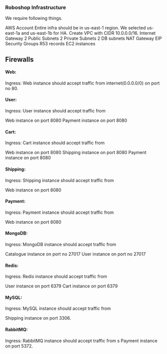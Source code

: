 ### Roboshop Infrastructure
We require following things.

AWS Account
Entire infra should be in us-east-1 region.
We selected us-east-1a and us-east-1b for HA.
Create VPC with CIDR 10.0.0.0/16.
Internet Gateway
2 Public Subnets
2 Private Subnets
2 DB subnets
NAT Gateway
EIP
Security Groups
R53 records
EC2 instances
## Firewalls
#### Web:
Ingress: Web instance should accept traffic from internet(0.0.0.0/0) on port no 80.

#### User:
Ingress: User instance should accept traffic from

Web instance on port 8080
Payment instance on port 8080
#### Cart:
Ingress: Cart instance should accept traffic from

Web instance on port 8080
Shipping instance on port 8080
Payment instance on port 8080
#### Shipping:
Ingress: Shipping instance should accept traffic from

Web instance on port 8080
#### Payment:
Ingress: Payment instance should accept traffic from

Web instance on port 8080<br>
#### MongoDB:
Ingress: MongoDB instance should accept traffic from

Catalogue instance on port no 27017
User instance on port no 27017
#### Redis:
Ingress: Redis instance should accept traffic from

User instance on port 6379
Cart instance on port 6379
#### MySQL:
Ingress: MySQL instance should accept traffic from

Shipping instance on port 3306.
#### RabbitMQ:
Ingress: RabbitMQ instance should accept traffic from
s
Payment instance on port 5372.